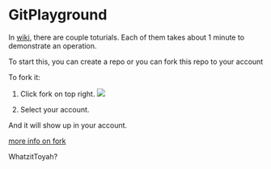 # GitPlayground

In [wiki](https://github.com/MillersProfessionalImaging/GitPlayground/wiki), there are couple toturials. Each of them takes about 1 minute to demonstrate an operation. 

To start this, you can create a repo or you can fork this repo to your account

To fork it:

1. Click fork on top right.
![](https://i.imgur.com/gp1bvN8.png)

2. Select your account.

And it will show up in your account.

[more info on fork](https://guides.github.com/activities/forking/)

WhatzitToyah?
